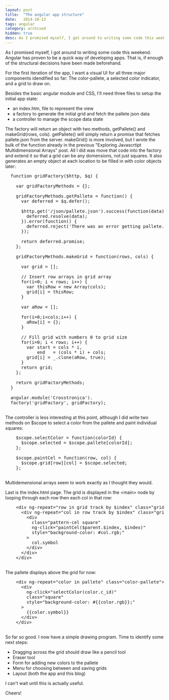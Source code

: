 ```yaml
---
layout: post
title:  "The angular app structure"
date:   2014-10-13
tags: angular
category: archived
hidden: true
desc: As I promised myself, I got around to writing some code this weekend. Angular has proven to be a quick way of developing apps. That is, if enough of the structural decisions have been made beforehand.
---
```


As I promised myself, I got around to writing some code this weekend. Angular has proven to be a quick way of developing apps. That is, if enough of the structural decisions have been made beforehand.

For the first iteration of the app, I want a visual UI for all three major components idendified so far: The color-pallete, a selected color indicator, and a grid to draw on.

Besides the basic angular module and CSS, I'll need three files to setup the initial app state:
- an index.htm, file to represent the view
- a factory to generate the initial grid and fetch the pallete json data
- a controller to manage the scope data state

The factory will return an object with two methods, getPallete() and makeGrid(rows, cols). getPallete() will simply return a promise that fetches pallete.json from the server. makeGrid() is more involved, but I wrote the bulk of the function already in the previous "Exploring Javascrtipt Multidimensional Arrays" post. All I did was move that code into the factory and extend it so that a grid can be any domensions, not just squares. It also generates an empty object at each location to be filled in with color objects later:

<div code-showhide headline="Pattern Grid Factory">

  <pre>
  function gridFactory($http, $q) {

    var gridFactoryMethods = {};

    gridFactoryMethods.getPallete = function() {
      var deferred = $q.defer();

      $http.get('/json/pallete.json').success(function(data){
        deferred.resolve(data);
      }).error(function() {
        deferred.reject('There was an error getting pallete.json');
      });

      return deferred.promise;
    };

    gridFactoryMethods.makeGrid = function(rows, cols) {

      var grid = [];

      // Insert row arrays in grid array
      for(i=0; i &lt; rows; i++) {
        var thisRow = new Array(cols);
        grid[i] = thisRow;
      }

      var aRow = [];

      for(i=0;i&lt;cols;i++) {
        aRow[i] = {};
      }

      // Fill grid with numbers 0 to grid size
      for(i=0; i &lt; rows; i++) {
        var start = cols * i,
            end   = (cols * i) + cols;
        grid[i] = _.clone(aRow, true);
      }
      return grid;
    };

    return gridFactoryMethods;
  }

  angular.module('Crosstronica').
  factory('gridFactory', gridFactory);
  </pre>
</div>

The controller is less interesting at this point, although I did write two methods on $scope to select a color from the pallete and paint individual squares:

<div code-showhide headline="Color Pallete Controller Functions">

  <pre>
    $scope.selectColor = function(colorId) {
      $scope.selected = $scope.pallete[colorId];
    };

    $scope.paintCel = function(row, col) {
      $scope.grid[row][col] = $scope.selected;
    };
  </pre>
</div>

Multidemensional arrays seem to work exactly as I thought they would.

Last is the index.html page. The grid is displayed in the &lt;main&gt; node by looping through each row then each col in that row:

<div code-showhide headline="HTML to display Pattern Grid">

  <pre>
    &lt;div ng-repeat=&quot;row in grid track by $index&quot; class=&quot;grid pattern-row&quot;&gt;
      &lt;div ng-repeat=&quot;col in row track by $index&quot; class=&quot;grid&quot;&gt;
        &lt;div
          class=&quot;pattern-cel square&quot;
          ng-click=&quot;paintCel($parent.$index, $index)&quot;
          style=&quot;background-color: #col.rgb;&quot;
        &gt;
          col.symbol
        &lt;/div&gt;
      &lt;/div&gt;
    &lt;/div&gt;
  </pre>
</div>

The pallete displays above the grid for now:

<div code-showhide headline="Color Pallete HTML">

  <pre>
    &lt;div ng-repeat=&quot;color in pallete&quot; class=&quot;color-pallete&quot;&gt;
      &lt;div
        ng-click=&quot;selectColor(color.c_id)&quot;
        class=&quot;square&quot;
        style=&quot;background-color: #{{color.rgb}};&quot;
      &gt;
        {{color.symbol}}
      &lt;/div&gt;
    &lt;/div&gt;
  </pre>
</div>

So far so good. I now have a simple drawing program. Time to identify some next steps:

- Dragging across the grid should draw like a pencil tool
- Eraser tool
- Form for adding new colors to the pallete
- Menu for choosing between and saving grids
- Layout (both the app and this blog)

I can't wait until this is actually useful.

Cheers!
